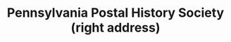 ---
layout: repo
title: "Pennsylvania Postal History Society (right address)"
id: 14297
permalink: repos/14297/
---